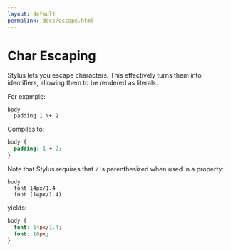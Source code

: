 ```yaml
---
layout: default
permalink: docs/escape.html
---
```


# Char Escaping

Stylus lets you escape characters. This effectively turns them into identifiers, allowing them to be rendered as literals. 
 
For example:

```stylus
body
  padding 1 \+ 2
```

Compiles to:

```css
body {
  padding: 1 + 2;
}
```

Note that Stylus requires that `/` is parenthesized when used in a property:

```stylus
body
  font 14px/1.4
  font (14px/1.4)
```

yields:

```css
body {
  font: 14px/1.4;
  font: 10px;
}
```
